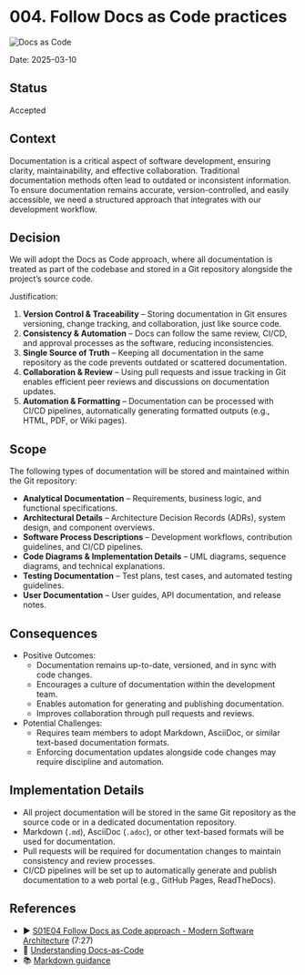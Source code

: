 ﻿# 004. Follow Docs as Code practices
![Docs as Code](https://img.shields.io/badge/Docs_as_Code-blue)

Date: 2025-03-10

## Status

Accepted

## Context

Documentation is a critical aspect of software development, ensuring clarity, maintainability, and effective collaboration.
Traditional documentation methods often lead to outdated or inconsistent information.
To ensure documentation remains accurate, version-controlled, and easily accessible, we need a structured approach that integrates with our development workflow.

## Decision

We will adopt the Docs as Code approach, where all documentation is treated as part of the codebase and stored in a Git repository alongside the project’s source code.

Justification:
1. **Version Control & Traceability** – Storing documentation in Git ensures versioning, change tracking, and collaboration, just like source code.
2. **Consistency & Automation** – Docs can follow the same review, CI/CD, and approval processes as the software, reducing inconsistencies.
3. **Single Source of Truth** – Keeping all documentation in the same repository as the code prevents outdated or scattered documentation.
4. **Collaboration & Review** – Using pull requests and issue tracking in Git enables efficient peer reviews and discussions on documentation updates.
5. **Automation & Formatting** – Documentation can be processed with CI/CD pipelines, automatically generating formatted outputs (e.g., HTML, PDF, or Wiki pages).

## Scope

The following types of documentation will be stored and maintained within the Git repository:

* **Analytical Documentation** – Requirements, business logic, and functional specifications.
* **Architectural Details** – Architecture Decision Records (ADRs), system design, and component overviews.
* **Software Process Descriptions** – Development workflows, contribution guidelines, and CI/CD pipelines.
* **Code Diagrams & Implementation Details** – UML diagrams, sequence diagrams, and technical explanations.
* **Testing Documentation** – Test plans, test cases, and automated testing guidelines.
* **User Documentation** – User guides, API documentation, and release notes.

## Consequences

* Positive Outcomes:
  * Documentation remains up-to-date, versioned, and in sync with code changes.
  * Encourages a culture of documentation within the development team.
  * Enables automation for generating and publishing documentation.
  * Improves collaboration through pull requests and reviews.
* Potential Challenges:
  * Requires team members to adopt Markdown, AsciiDoc, or similar text-based documentation formats.
  * Enforcing documentation updates alongside code changes may require discipline and automation.

## Implementation Details

* All project documentation will be stored in the same Git repository as the source code or in a dedicated documentation repository.
* Markdown (`.md`), AsciiDoc (`.adoc`), or other text-based formats will be used for documentation.
* Pull requests will be required for documentation changes to maintain consistency and review processes.
* CI/CD pipelines will be set up to automatically generate and publish documentation to a web portal (e.g., GitHub Pages, ReadTheDocs).

## References

* ▶️ [S01E04 Follow Docs as Code approach - Modern Software Architecture](https://youtu.be/pv0rfyymEwY) (7:27)
* 📖 [Understanding Docs-as-Code](https://medium.com/@EjiroOnose/understanding-docs-as-code-01b8c7644e23#:~:text=Docs%2Das%2DCode%20is%20a,developers%20use%20for%20writing%20code.)
* 📚 [Markdown guidance](https://docs.microsoft.com/en-us/azure/devops/project/wiki/markdown-guidance?view=azure-devops)
